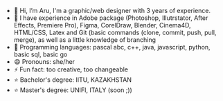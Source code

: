 - 👋 Hi, I’m Aru, I'm a graphic/web designer with 3 years of experience. 
- 👀 I have experience in Adobe package (Photoshop, Illutrstator, After Effects, Premiere Pro), Figma, CorelDraw, Blender, Cinema4D, HTML/CSS, Latex and Git (basic commands (clone, commit, push, pull, merge), as well as a little knowledge of branching
- 👾 Programming languages: pascal abc, c++, java, javascript, python, basic sql, basic go
- 😄 Pronouns: she/her
- ⚡ Fun fact: too creative, too changeable
- ⭐ Bachelor's degree: IITU, KAZAKHSTAN
- ⭐ Master's degree: UNIFI, ITALY (soon ;))

<!---
qoparu/qoparu is a ✨ special ✨ repository because its `README.md` (this file) appears on your GitHub profile.
You can click the Preview link to take a look at your changes.
--->
